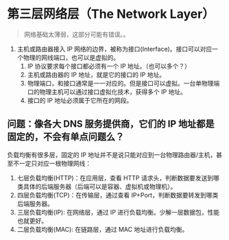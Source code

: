 # 第三层网络层（The Network Layer）

>网络基础太薄弱，这部分可能有错误。。

1. 主机或路由器接入 IP 网络的边界，被称为接口(Interface)。接口可以对应一个物理的网线端口，也可以是虚拟的。
   1. IP 协议要求每个接口都必须有一个 IP 地址。（也可以多个？）
   2. 主机或路由器的 IP 地址，就是它的接口的 IP 地址。
   3. 物理端口，和接口通常是一一对应的。但是接口可以虚拟。一台单物理端口的物理主机可以通过接口虚拟化技术，获得多个 IP 地址。
   4. 接口的 IP 地址必须属于它所在的网段。



## 问题：像各大 DNS 服务提供商，它们的 IP 地址都是固定的，不会有单点问题么？

负载均衡有很多层，固定的 IP 地址并不是说只能对应到一台物理路由器/主机，甚至不一定只对应一根物理网线：

1. 七层负载均衡(HTTP)：在应用层，查看 HTTP 请求头，判断数据要发送到哪类具体的后端服务器（后端可以是容器、虚拟机或物理机）。
1. 四层负载均衡(TCP)：在传输层，通过查看 IP+Port，判断数据要转发到哪类后端服务器。
2. 三层负载均衡(IP): 在网络层，通过 IP 进行负载均衡。少解一层数据包，性能也就更好。
3. 二层负载均衡(MAC): 在链路层，通过 MAC 地址进行负载均衡。

